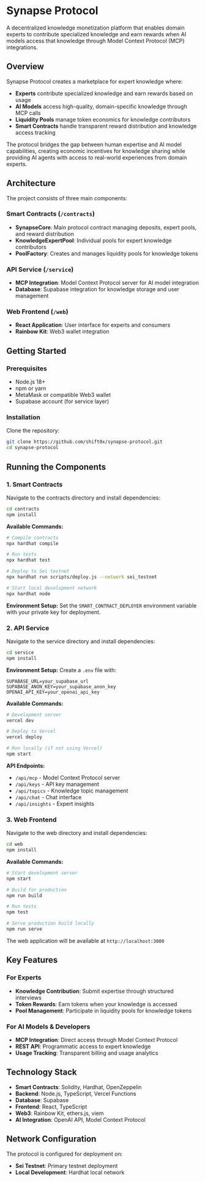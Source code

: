 # Synapse Protocol

A decentralized knowledge monetization platform that enables domain experts to contribute specialized knowledge and earn rewards when AI models access that knowledge through Model Context Protocol (MCP) integrations.

## Overview

Synapse Protocol creates a marketplace for expert knowledge where:

- **Experts** contribute specialized knowledge and earn rewards based on usage
- **AI Models** access high-quality, domain-specific knowledge through MCP calls
- **Liquidity Pools** manage token economics for knowledge contributors
- **Smart Contracts** handle transparent reward distribution and knowledge access tracking

The protocol bridges the gap between human expertise and AI model capabilities, creating economic incentives for knowledge sharing while providing AI agents with access to real-world experiences from domain experts.

## Architecture

The project consists of three main components:

### Smart Contracts (`/contracts`)
- **SynapseCore**: Main protocol contract managing deposits, expert pools, and reward distribution
- **KnowledgeExpertPool**: Individual pools for expert knowledge contributors
- **PoolFactory**: Creates and manages liquidity pools for knowledge tokens

### API Service (`/service`)
- **MCP Integration**: Model Context Protocol server for AI model integration
- **Database**: Supabase integration for knowledge storage and user management

### Web Frontend (`/web`)
- **React Application**: User interface for experts and consumers
- **Rainbow Kit**: Web3 wallet integration

## Getting Started

### Prerequisites

- Node.js 18+
- npm or yarn
- MetaMask or compatible Web3 wallet
- Supabase account (for service layer)

### Installation

Clone the repository:
```bash
git clone https://github.com/shift0x/synapse-protocol.git
cd synapse-protocol
```

## Running the Components

### 1. Smart Contracts

Navigate to the contracts directory and install dependencies:
```bash
cd contracts
npm install
```

**Available Commands:**
```bash
# Compile contracts
npx hardhat compile

# Run tests
npx hardhat test

# Deploy to Sei testnet
npx hardhat run scripts/deploy.js --network sei_testnet

# Start local development network
npx hardhat node
```

**Environment Setup:**
Set the `SMART_CONTRACT_DEPLOYER` environment variable with your private key for deployment.

### 2. API Service

Navigate to the service directory and install dependencies:
```bash
cd service
npm install
```

**Environment Setup:**
Create a `.env` file with:
```env
SUPABASE_URL=your_supabase_url
SUPABASE_ANON_KEY=your_supabase_anon_key
OPENAI_API_KEY=your_openai_api_key
```

**Available Commands:**
```bash
# Development server
vercel dev

# Deploy to Vercel
vercel deploy

# Run locally (if not using Vercel)
npm start
```

**API Endpoints:**
- `/api/mcp` - Model Context Protocol server
- `/api/keys` - API key management
- `/api/topics` - Knowledge topic management
- `/api/chat` - Chat interface
- `/api/insights` - Expert insights

### 3. Web Frontend

Navigate to the web directory and install dependencies:
```bash
cd web
npm install
```

**Available Commands:**
```bash
# Start development server
npm start

# Build for production
npm run build

# Run tests
npm test

# Serve production build locally
npm run serve
```

The web application will be available at `http://localhost:3000`

## Key Features

### For Experts
- **Knowledge Contribution**: Submit expertise through structured interviews
- **Token Rewards**: Earn tokens when your knowledge is accessed
- **Pool Management**: Participate in liquidity pools for knowledge tokens

### For AI Models & Developers
- **MCP Integration**: Direct access through Model Context Protocol
- **REST API**: Programmatic access to expert knowledge
- **Usage Tracking**: Transparent billing and usage analytics

## Technology Stack

- **Smart Contracts**: Solidity, Hardhat, OpenZeppelin
- **Backend**: Node.js, TypeScript, Vercel Functions
- **Database**: Supabase
- **Frontend**: React, TypeScript
- **Web3**: Rainbow Kit, ethers.js, viem
- **AI Integration**: OpenAI API, Model Context Protocol

## Network Configuration

The protocol is configured for deployment on:
- **Sei Testnet**: Primary testnet deployment
- **Local Development**: Hardhat local network
